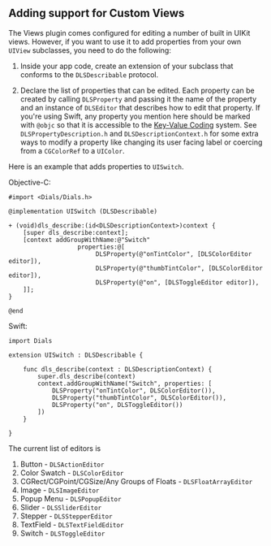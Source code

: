 ## Adding support for Custom Views

The Views plugin comes configured for editing a number of built in UIKit views. However, if you want to use it to add properties from your own ``UIView`` subclasses, you need to do the following:

1. Inside your app code, create an extension of your subclass that conforms to the ``DLSDescribable`` protocol. 

2. Declare the list of properties that can be edited. Each property can be created by calling ``DLSProperty`` and passing it the name of the property and an instance of ``DLSEditor`` that describes how to edit that property. If you're using Swift, any property you mention here should be marked with ``@objc`` so that it is accessible to the [Key-Value Coding](https://developer.apple.com/library/mac/documentation/Cocoa/Conceptual/KeyValueCoding/Articles/KeyValueCoding.html) system. See ``DLSPropertyDescription.h`` and ``DLSDescriptionContext.h`` for some extra ways to modify a property like changing its user facing label or coercing from a ``CGColorRef`` to a ``UIColor``.

Here is an example that adds properties to ``UISwitch``.

Objective-C:
```
#import <Dials/Dials.h>

@implementation UISwitch (DLSDescribable)

+ (void)dls_describe:(id<DLSDescriptionContext>)context {
    [super dls_describe:context];
    [context addGroupWithName:@"Switch"
                   properties:@[
                        DLSProperty(@"onTintColor", [DLSColorEditor editor]),
                        DLSProperty(@"thumbTintColor", [DLSColorEditor editor]),
                        DLSProperty(@"on", [DLSToggleEditor editor]),
    ]];
}

@end
```

Swift:
```
import Dials

extension UISwitch : DLSDescribable {

    func dls_describe(context : DLSDescriptionContext) {
        super.dls_describe(context)
        context.addGroupWithName("Switch", properties: [
            DLSProperty("onTintColor", DLSColorEditor()),
            DLSProperty("thumbTintColor", DLSColorEditor()),
            DLSProperty("on", DLSToggleEditor())
        ])
    }

}
```

The current list of editors is

1. Button - ``DLSActionEditor``
2. Color Swatch - ``DLSColorEditor``
3. CGRect/CGPoint/CGSize/Any Groups of Floats - ``DLSFloatArrayEditor``
4. Image - ``DLSImageEditor``
5. Popup Menu - ``DLSPopupEditor``
6. Slider - ``DLSSliderEditor``
7. Stepper - ``DLSStepperEditor``
8. TextField - ``DLSTextFieldEditor``
9. Switch - ``DLSToggleEditor``


